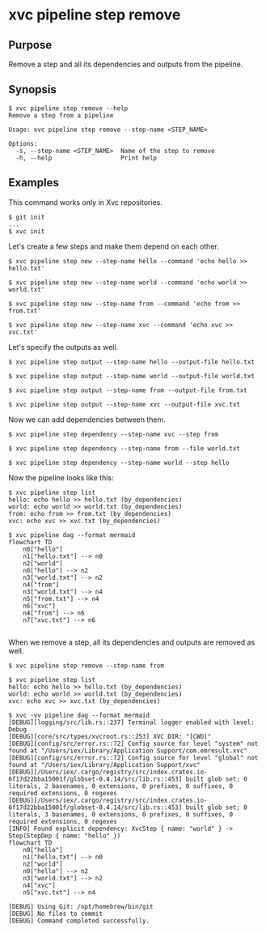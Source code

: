 # xvc pipeline step remove

## Purpose

Remove a step and all its dependencies and outputs from the pipeline.

## Synopsis

```console
$ xvc pipeline step remove --help
Remove a step from a pipeline

Usage: xvc pipeline step remove --step-name <STEP_NAME>

Options:
  -s, --step-name <STEP_NAME>  Name of the step to remove
  -h, --help                   Print help

```

## Examples

This command works only in Xvc repositories.

```console
$ git init
...
$ xvc init
```

Let's create a few steps and make them depend on each other.
```console
$ xvc pipeline step new --step-name hello --command 'echo hello >> hello.txt'

$ xvc pipeline step new --step-name world --command 'echo world >> world.txt'

$ xvc pipeline step new --step-name from --command 'echo from >> from.txt'

$ xvc pipeline step new --step-name xvc --command 'echo xvc >> xvc.txt'

```
Let's specify the outputs as well.
```console
$ xvc pipeline step output --step-name hello --output-file hello.txt

$ xvc pipeline step output --step-name world --output-file world.txt

$ xvc pipeline step output --step-name from --output-file from.txt

$ xvc pipeline step output --step-name xvc --output-file xvc.txt

```

Now we can add dependencies between them.
```console
$ xvc pipeline step dependency --step-name xvc --step from

$ xvc pipeline step dependency --step-name from --file world.txt

$ xvc pipeline step dependency --step-name world --step hello

```


Now the pipeline looks like this:
```console
$ xvc pipeline step list
hello: echo hello >> hello.txt (by_dependencies)
world: echo world >> world.txt (by_dependencies)
from: echo from >> from.txt (by_dependencies)
xvc: echo xvc >> xvc.txt (by_dependencies)

$ xvc pipeline dag --format mermaid
flowchart TD
    n0["hello"]
    n1["hello.txt"] --> n0
    n2["world"]
    n0["hello"] --> n2
    n3["world.txt"] --> n2
    n4["from"]
    n3["world.txt"] --> n4
    n5["from.txt"] --> n4
    n6["xvc"]
    n4["from"] --> n6
    n7["xvc.txt"] --> n6


```

When we remove a step, all its dependencies and outputs are removed as well.
```console
$ xvc pipeline step remove --step-name from

```

```console
$ xvc pipeline step list
hello: echo hello >> hello.txt (by_dependencies)
world: echo world >> world.txt (by_dependencies)
xvc: echo xvc >> xvc.txt (by_dependencies)

$ xvc -vv pipeline dag --format mermaid
[DEBUG][logging/src/lib.rs::237] Terminal logger enabled with level: Debug
[DEBUG][core/src/types/xvcroot.rs::253] XVC DIR: "[CWD]"
[DEBUG][config/src/error.rs::72] Config source for level "system" not found at "/Users/iex/Library/Application Support/com.emresult.xvc"
[DEBUG][config/src/error.rs::72] Config source for level "global" not found at "/Users/iex/Library/Application Support/xvc"
[DEBUG][/Users/iex/.cargo/registry/src/index.crates.io-6f17d22bba15001f/globset-0.4.14/src/lib.rs::453] built glob set; 0 literals, 2 basenames, 0 extensions, 0 prefixes, 0 suffixes, 0 required extensions, 0 regexes
[DEBUG][/Users/iex/.cargo/registry/src/index.crates.io-6f17d22bba15001f/globset-0.4.14/src/lib.rs::453] built glob set; 0 literals, 3 basenames, 0 extensions, 0 prefixes, 0 suffixes, 0 required extensions, 0 regexes
[INFO] Found explicit dependency: XvcStep { name: "world" } -> Step(StepDep { name: "hello" })
flowchart TD
    n0["hello"]
    n1["hello.txt"] --> n0
    n2["world"]
    n0["hello"] --> n2
    n3["world.txt"] --> n2
    n4["xvc"]
    n5["xvc.txt"] --> n4

[DEBUG] Using Git: /opt/homebrew/bin/git
[DEBUG] No files to commit
[DEBUG] Command completed successfully.

```

